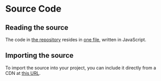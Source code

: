 
# Source Code

## Reading the source

The code in [the repository](https://github.com/lurchmath/earley-parser)
resides in [one
file](https://github.com/lurchmath/earley-parser/blob/master/earley-parser.js),
written in JavaScript.

## Importing the source

To import the source into your project, you can include it directly from a
CDN at [this
URL](https://cdn.jsdelivr.net/npm/earley-parser@1/earley-parser.js).
